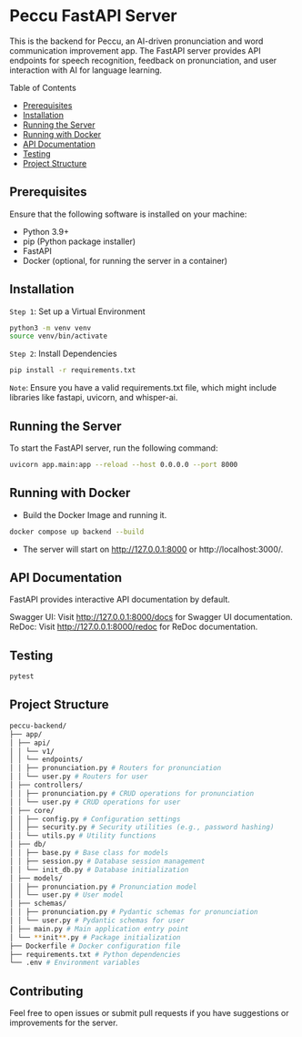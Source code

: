 # Peccu FastAPI Server

This is the backend for Peccu, an AI-driven pronunciation and word communication improvement app. The FastAPI server provides API endpoints for speech recognition, feedback on pronunciation, and user interaction with AI for language learning.

Table of Contents

- [Prerequisites](#prerequisites)
- [Installation](#installation)
- [Running the Server](#running-the-server)
- [Running with Docker](#running-with-docker)
- [API Documentation](#api-documentation)
- [Testing](#testing)
- [Project Structure](#project-structure)

## Prerequisites

Ensure that the following software is installed on your machine:

- Python 3.9+
- pip (Python package installer)
- FastAPI
- Docker (optional, for running the server in a container)

## Installation

`Step 1`: Set up a Virtual Environment

```bash
python3 -m venv venv
source venv/bin/activate
```

`Step 2`: Install Dependencies

```bash
pip install -r requirements.txt

```

`Note`: Ensure you have a valid requirements.txt file, which might include libraries like fastapi, uvicorn, and whisper-ai.

## Running the Server

To start the FastAPI server, run the following command:

```bash
uvicorn app.main:app --reload --host 0.0.0.0 --port 8000
```

## Running with Docker

- Build the Docker Image and running it.

```bash
docker compose up backend --build
```

- The server will start on http://127.0.0.1:8000 or http://localhost:3000/.

## API Documentation

FastAPI provides interactive API documentation by default.

Swagger UI: Visit http://127.0.0.1:8000/docs for Swagger UI documentation.
ReDoc: Visit http://127.0.0.1:8000/redoc for ReDoc documentation.

## Testing

```bash
pytest

```

## Project Structure

```bash
peccu-backend/
├── app/
│ ├── api/
│ │ └── v1/
│ │ └── endpoints/
│ │ ├── pronunciation.py # Routers for pronunciation
│ │ └── user.py # Routers for user
│ ├── controllers/
│ │ ├── pronunciation.py # CRUD operations for pronunciation
│ │ └── user.py # CRUD operations for user
│ ├── core/
│ │ ├── config.py # Configuration settings
│ │ ├── security.py # Security utilities (e.g., password hashing)
│ │ └── utils.py # Utility functions
│ ├── db/
│ │ ├── base.py # Base class for models
│ │ ├── session.py # Database session management
│ │ └── init_db.py # Database initialization
│ ├── models/
│ │ ├── pronunciation.py # Pronunciation model
│ │ └── user.py # User model
│ ├── schemas/
│ │ ├── pronunciation.py # Pydantic schemas for pronunciation
│ │ └── user.py # Pydantic schemas for user
│ ├── main.py # Main application entry point
│ └── **init**.py # Package initialization
├── Dockerfile # Docker configuration file
├── requirements.txt # Python dependencies
└── .env # Environment variables

```

## Contributing

Feel free to open issues or submit pull requests if you have suggestions or improvements for the server.
